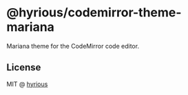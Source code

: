 # @hyrious/codemirror-theme-mariana

Mariana theme for the CodeMirror code editor.

## License

MIT @ [hyrious](https://github.com/hyrious)
